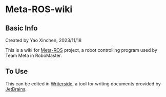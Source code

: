 # Meta-ROS-wiki

## Basic Info

Created by Yao Xinchen, 2023/11/18

This is a wiki for [Meta-ROS](https://github.com/Yao-Xinchen/Meta-ROS) project,
a robot controlling program used by Team Meta in RoboMaster.

## To Use

This can be edited in [Writerside](https://www.jetbrains.com/writerside/),
a tool for writing documents provided by [JetBrains](https://www.jetbrains.com/).